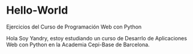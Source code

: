 # Hello-World
Ejercicios del Curso de Programación Web con Python

Hola Soy Yandry, estoy estudiando un curso de Desarrlo de Aplicaciones Web con Python en la Academia Cepi-Base de Barcelona.
